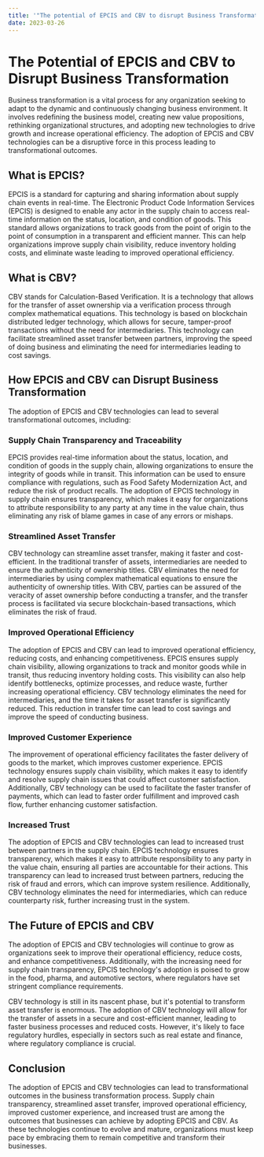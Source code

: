```yaml
---
title: '"The potential of EPCIS and CBV to disrupt Business Transformation"'
date: 2023-03-26
---
```


# The Potential of EPCIS and CBV to Disrupt Business Transformation

Business transformation is a vital process for any organization seeking to adapt to the dynamic and continuously changing business environment. It involves redefining the business model, creating new value propositions, rethinking organizational structures, and adopting new technologies to drive growth and increase operational efficiency. The adoption of EPCIS and CBV technologies can be a disruptive force in this process leading to transformational outcomes.

## What is EPCIS?

EPCIS is a standard for capturing and sharing information about supply chain events in real-time. The Electronic Product Code Information Services (EPCIS) is designed to enable any actor in the supply chain to access real-time information on the status, location, and condition of goods. This standard allows organizations to track goods from the point of origin to the point of consumption in a transparent and efficient manner. This can help organizations improve supply chain visibility, reduce inventory holding costs, and eliminate waste leading to improved operational efficiency.

## What is CBV?

CBV stands for Calculation-Based Verification. It is a technology that allows for the transfer of asset ownership via a verification process through complex mathematical equations. This technology is based on blockchain distributed ledger technology, which allows for secure, tamper-proof transactions without the need for intermediaries. This technology can facilitate streamlined asset transfer between partners, improving the speed of doing business and eliminating the need for intermediaries leading to cost savings.

## How EPCIS and CBV can Disrupt Business Transformation

The adoption of EPCIS and CBV technologies can lead to several transformational outcomes, including:

### Supply Chain Transparency and Traceability

EPCIS provides real-time information about the status, location, and condition of goods in the supply chain, allowing organizations to ensure the integrity of goods while in transit. This information can be used to ensure compliance with regulations, such as Food Safety Modernization Act, and reduce the risk of product recalls. The adoption of EPCIS technology in supply chain ensures transparency, which makes it easy for organizations to attribute responsibility to any party at any time in the value chain, thus eliminating any risk of blame games in case of any errors or mishaps.

### Streamlined Asset Transfer

CBV technology can streamline asset transfer, making it faster and cost-efficient. In the traditional transfer of assets, intermediaries are needed to ensure the authenticity of ownership titles. CBV eliminates the need for intermediaries by using complex mathematical equations to ensure the authenticity of ownership titles. With CBV, parties can be assured of the veracity of asset ownership before conducting a transfer, and the transfer process is facilitated via secure blockchain-based transactions, which eliminates the risk of fraud.

### Improved Operational Efficiency

The adoption of EPCIS and CBV can lead to improved operational efficiency, reducing costs, and enhancing competitiveness. EPCIS ensures supply chain visibility, allowing organizations to track and monitor goods while in transit, thus reducing inventory holding costs. This visibility can also help identify bottlenecks, optimize processes, and reduce waste, further increasing operational efficiency. CBV technology eliminates the need for intermediaries, and the time it takes for asset transfer is significantly reduced. This reduction in transfer time can lead to cost savings and improve the speed of conducting business.

### Improved Customer Experience

The improvement of operational efficiency facilitates the faster delivery of goods to the market, which improves customer experience. EPCIS technology ensures supply chain visibility, which makes it easy to identify and resolve supply chain issues that could affect customer satisfaction. Additionally, CBV technology can be used to facilitate the faster transfer of payments, which can lead to faster order fulfillment and improved cash flow, further enhancing customer satisfaction.

### Increased Trust

The adoption of EPCIS and CBV technologies can lead to increased trust between partners in the supply chain. EPCIS technology ensures transparency, which makes it easy to attribute responsibility to any party in the value chain, ensuring all parties are accountable for their actions. This transparency can lead to increased trust between partners, reducing the risk of fraud and errors, which can improve system resilience. Additionally, CBV technology eliminates the need for intermediaries, which can reduce counterparty risk, further increasing trust in the system.

## The Future of EPCIS and CBV

The adoption of EPCIS and CBV technologies will continue to grow as organizations seek to improve their operational efficiency, reduce costs, and enhance competitiveness. Additionally, with the increasing need for supply chain transparency, EPCIS technology's adoption is poised to grow in the food, pharma, and automotive sectors, where regulators have set stringent compliance requirements.

CBV technology is still in its nascent phase, but it's potential to transform asset transfer is enormous. The adoption of CBV technology will allow for the transfer of assets in a secure and cost-efficient manner, leading to faster business processes and reduced costs. However, it's likely to face regulatory hurdles, especially in sectors such as real estate and finance, where regulatory compliance is crucial.

## Conclusion

The adoption of EPCIS and CBV technologies can lead to transformational outcomes in the business transformation process. Supply chain transparency, streamlined asset transfer, improved operational efficiency, improved customer experience, and increased trust are among the outcomes that businesses can achieve by adopting EPCIS and CBV. As these technologies continue to evolve and mature, organizations must keep pace by embracing them to remain competitive and transform their businesses.
